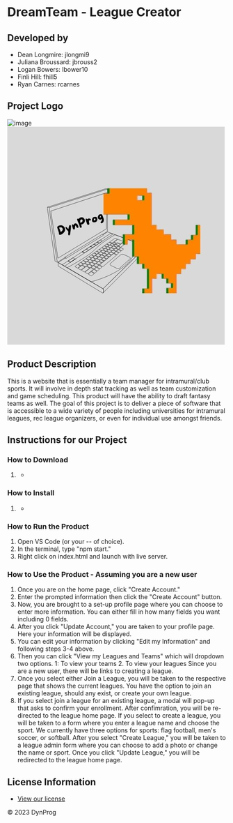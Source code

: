 # DreamTeam - League Creator
## Developed by
* Dean Longmire: jlongmi9
* Juliana Broussard: jbrouss2
* Logan Bowers: lbower10
* Finli Hill: fhill5
* Ryan Carnes: rcarnes

## Project Logo
![image](https://user-images.githubusercontent.com/123399706/235378517-0fc17fd3-08b9-487f-9e2c-fb45d2940cfb.png)
![image](DreamTeam/Front-End/photos/DynProg.jpg)

## Product Description
This is a website that is essentially a team manager for intramural/club sports. It will involve in depth stat tracking as well as team customization and game scheduling. This product will have the ability to draft fantasy teams as well. The goal of this project is to deliver a piece of software that is accessible to a wide variety of people including universities for intramural leagues, rec league organizers, or even for individual use amongst friends.

## Instructions for our Project
### How to Download
1. -

### How to Install 
1. -

### How to Run the Product
1. Open VS Code (or your -- of choice). 
2. In the terminal, type "npm start." 
3. Right click on index.html and launch with live server.

### How to Use the Product - Assuming you are a new user
1. Once you are on the home page, click "Create Account."
2. Enter the prompted information then click the "Create Account" button.
3. Now, you are brought to a set-up profile page where you can choose to enter more information. You can either fill in how many fields you want including 0 fields.
4. After you click "Update Account," you are taken to your profile page. Here your information will be displayed.
5. You can edit your information by clicking "Edit my Information" and following steps 3-4 above.
6. Then you can click "View my Leagues and Teams" which will dropdown two options. 1: To view your teams 2. To view your leagues Since you are a new user, there will be links to creating a league.
7. Once you select either Join a League, you will be taken to the respective page that shows the current leagues. You have the option to join an existing league, should any exist, or create your own league.
8. If you select join a league for an existing league, a modal will pop-up that asks to confirm your enrollment. After confimration, you will be re-directed to the league home page. If you select to create a league, you will be taken to a form where you enter a league name and choose the sport. We currently have three options for sports: flag football, men's soccer, or softball. After you select "Create League," you will be taken to a league admin form where you can choose to add a photo or change the name or sport. Once you click "Update League," you will be redirected to the league home page.

## License Information
* [View our license](https://github.com/utk-cs340-spring23/DynProg/blob/main/LICENSE)



© 2023 DynProg
